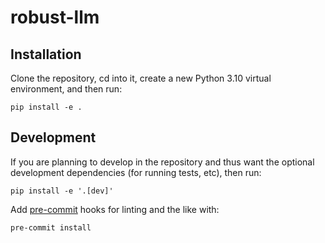 # robust-llm

## Installation
Clone the repository, cd into it, create a new Python 3.10 virtual environment, and then run:
```
pip install -e .
```

## Development

If you are planning to develop in the repository and thus want the optional development dependencies (for running tests, etc), then run:
```
pip install -e '.[dev]'
```

Add [pre-commit](https://pre-commit.com/) hooks for linting and the like with:
```
pre-commit install
```
